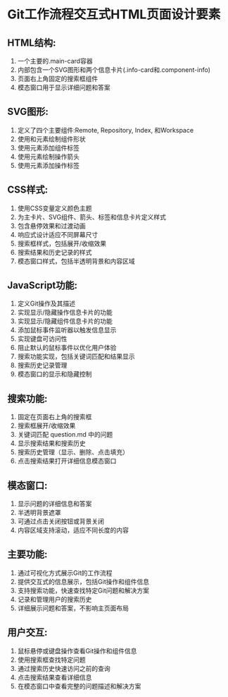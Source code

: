 # Git工作流程交互式HTML页面设计要素

## HTML结构:
1. 一个主要的.main-card容器
2. 内部包含一个SVG图形和两个信息卡片(.info-card和.component-info)
3. 页面右上角固定的搜索框组件
4. 模态窗口用于显示详细问题和答案

## SVG图形:
1. 定义了四个主要组件:Remote, Repository, Index, 和Workspace
2. 使用<path>和<ellipse>元素绘制组件形状
3. 使用<text>元素添加组件标签
4. 使用<path>元素绘制操作箭头
5. 使用<text>元素添加操作标签

## CSS样式:
1. 使用CSS变量定义颜色主题
2. 为主卡片、SVG组件、箭头、标签和信息卡片定义样式
3. 包含悬停效果和过渡动画
4. 响应式设计适应不同屏幕尺寸
5. 搜索框样式，包括展开/收缩效果
6. 搜索结果和历史记录的样式
7. 模态窗口样式，包括半透明背景和内容区域

## JavaScript功能:
1. 定义Git操作及其描述
2. 实现显示/隐藏操作信息卡片的功能
3. 实现显示/隐藏组件信息卡片的功能
4. 添加鼠标事件监听器以触发信息显示
5. 实现键盘可访问性
6. 阻止默认的鼠标事件以优化用户体验
7. 搜索功能实现，包括关键词匹配和结果显示
8. 搜索历史记录管理
9. 模态窗口的显示和隐藏控制

## 搜索功能:
1. 固定在页面右上角的搜索框
2. 搜索框展开/收缩效果
3. 关键词匹配 question.md 中的问题
4. 显示搜索结果和搜索历史
5. 搜索历史管理（显示、删除、点击填充）
6. 点击搜索结果打开详细信息模态窗口

## 模态窗口:
1. 显示问题的详细信息和答案
2. 半透明背景遮罩
3. 可通过点击关闭按钮或背景关闭
4. 内容区域支持滚动，适应不同长度的内容

## 主要功能:
1. 通过可视化方式展示Git的工作流程
2. 提供交互式的信息展示，包括Git操作和组件信息
3. 支持搜索功能，快速查找特定Git问题和解决方案
4. 记录和管理用户的搜索历史
5. 详细展示问题和答案，不影响主页面布局

## 用户交互:
1. 鼠标悬停或键盘操作查看Git操作和组件信息
2. 使用搜索框查找特定问题
3. 通过搜索历史快速访问之前的查询
4. 点击搜索结果查看详细信息
5. 在模态窗口中查看完整的问题描述和解决方案
